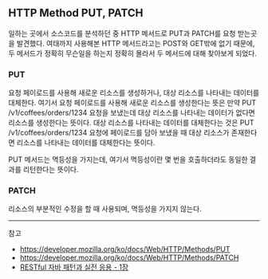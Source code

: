 ## HTTP Method PUT, PATCH

일하는 곳에서 소스코드를 분석하던 중 HTTP 메서드로 PUT과 PATCH를 요청 받는곳을 발견했다. 여태까지 사용해본 HTTP 메서드라고는 POST와 GET밖에 없기 때문에, 두 메서드가 정확히 무슨일을 하는지 정확히 몰라서 두 메서드에 대해 찾아보게 되었다.

### PUT

요청 페이로드를 사용해 새로운 리소스를 생성하거나, 대상 리소스를 나타내는 데이터를 대체한다. 여기서 요청 페이로드를 사용해 새로운 리소스를 생성한다는 뜻은 만약 PUT /v1/coffees/orders/1234 요청을 보냈는데 대상 리소스를 나타내는 데이터가 없다면 리소스를 생성한다는 뜻이다. 대상 리소스를 나타내는 데이터를 대체한다는 것은 PUT /v1/coffees/orders/1234 요청에 페이로드를 담아 보냈을 때 대상 리소스가 존재한다면 리소스를 나타내는 데이터를 대체한다는 뜻이다.

PUT 메서드는 멱등성을 가지는데, 여기서 멱등성이란 몇 번을 호출하더라도 동일한 결과를 리턴한다는 뜻이다.

### PATCH

리소스의 부분적인 수정을 할 때 사용되며, 멱등성을 가지지 않는다.

---

참고

- https://developer.mozilla.org/ko/docs/Web/HTTP/Methods/PUT
- https://developer.mozilla.org/ko/docs/Web/HTTP/Methods/PATCH
- [RESTful 자바 패턴과 실전 응용 - 1장](https://book.naver.com/bookdb/book_detail.nhn?bid=8509490)
